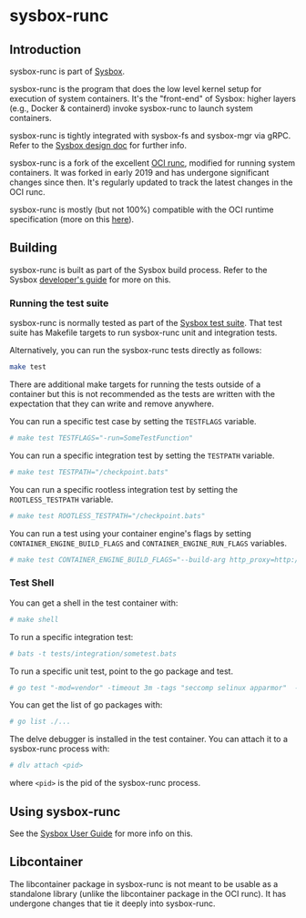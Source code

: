 # sysbox-runc

## Introduction

sysbox-runc is part of [Sysbox](../README.md).

sysbox-runc is the program that does the low level kernel setup for execution of
system containers. It's the "front-end" of Sysbox: higher layers (e.g., Docker &
containerd) invoke sysbox-runc to launch system containers.

sysbox-runc is tightly integrated with sysbox-fs and sysbox-mgr via
gRPC. Refer to the [Sysbox design doc](../docs/user-guide/design.md) for
further info.

sysbox-runc is a fork of the excellent [OCI runc](https://github.com/opencontainers/runc),
modified for running system containers. It was forked in early 2019 and has undergone
significant changes since then. It's regularly updated to track the latest changes
in the OCI runc.

sysbox-runc is mostly (but not 100%) compatible with the OCI runtime specification (more on this
[here](../docs/user-guide/design.md#sysbox-oci-compatibility)).

## Building

sysbox-runc is built as part of the Sysbox build process. Refer to the Sysbox
[developer's guide](../docs/developers-guide.md) for more on this.

### Running the test suite

sysbox-runc is normally tested as part of the [Sysbox test suite](../docs/developers-guide.md#sysbox-testing). That test
suite has Makefile targets to run sysbox-runc unit and integration tests.

Alternatively, you can run the sysbox-runc tests directly as follows:

```bash
make test
```

There are additional make targets for running the tests outside of a container but this is
not recommended as the tests are written with the expectation that they can write and
remove anywhere.

You can run a specific test case by setting the `TESTFLAGS` variable.

```bash
# make test TESTFLAGS="-run=SomeTestFunction"
```

You can run a specific integration test by setting the `TESTPATH` variable.

```bash
# make test TESTPATH="/checkpoint.bats"
```

You can run a specific rootless integration test by setting the `ROOTLESS_TESTPATH` variable.

```bash
# make test ROOTLESS_TESTPATH="/checkpoint.bats"
```

You can run a test using your container engine's flags by setting `CONTAINER_ENGINE_BUILD_FLAGS` and `CONTAINER_ENGINE_RUN_FLAGS` variables.

```bash
# make test CONTAINER_ENGINE_BUILD_FLAGS="--build-arg http_proxy=http://yourproxy/" CONTAINER_ENGINE_RUN_FLAGS="-e http_proxy=http://yourproxy/"
```

### Test Shell

You can get a shell in the test container with:

```bash
# make shell
```

To run a specific integration test:

```bash
# bats -t tests/integration/sometest.bats
```

To run a specific unit test, point to the go package and test.

```bash
# go test "-mod=vendor" -timeout 3m -tags "seccomp selinux apparmor"  -v github.com/opencontainers/runc/libcontainer/integration -run TestEnter
```

You can get the list of go packages with:

```bash
# go list ./...
```

The delve debugger is installed in the test container. You can attach it to a sysbox-runc process with:

```bash
# dlv attach <pid>
```

where `<pid>` is the pid of the sysbox-runc process.

## Using sysbox-runc

See the [Sysbox User Guide](../docs/user-guide/deploy.md) for more info on this.

## Libcontainer

The libcontainer package in sysbox-runc is not meant to be usable as a
standalone library (unlike the libcontainer package in the OCI runc). It has
undergone changes that tie it deeply into sysbox-runc.
